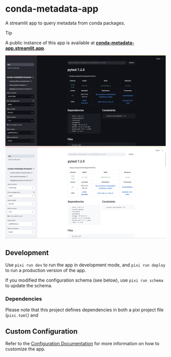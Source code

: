 # conda-metadata-app
A streamlit app to query metadata from conda packages.

> [!TIP]
> A public instance of this app is available at [**conda-metadata-app.streamlit.app**](https://conda-metadata-app.streamlit.app).

![Main Screenshot](docs/assets/main_screenshot_dark.png#gh-dark-mode-only)
![Main Screenshot](docs/assets/main_screenshot_light.png#gh-light-mode-only)

## Development
Use `pixi run dev` to run the app in development mode, and `pixi run deploy` to run a production version of the app.

If you modified the configuration schema (see below), use `pixi run schema` to update the schema.

### Dependencies
Please note that this project defines dependencies in both a pixi project file (`pixi.toml`) and

## Custom Configuration

Refer to the [Configuration Documentation](docs/configuration.md) for more information on how to customize the app.